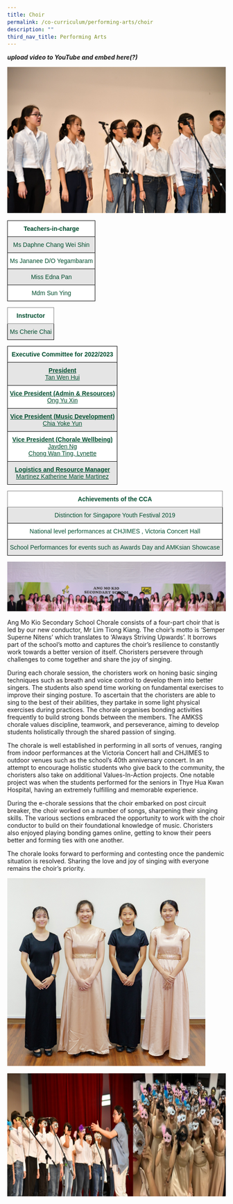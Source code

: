 ```yaml
---
title: Choir
permalink: /co-curriculum/performing-arts/choir
description: ""
third_nav_title: Performing Arts
---
```

***upload video to YouTube and embed here(?)***

![](/images/Choir%205.jpg)

<style type="text/css">
.tg  {border-collapse:collapse;border-spacing:0;}
.tg td{border-color:black;border-style:solid;border-width:1px;font-family:Arial, sans-serif;font-size:14px;
  overflow:hidden;padding:10px 5px;word-break:normal;}
.tg th{border-color:black;border-style:solid;border-width:1px;font-family:Arial, sans-serif;font-size:14px;
  font-weight:normal;overflow:hidden;padding:10px 5px;word-break:normal;}
.tg .tg-avji{background-color:#FFF;color:#004D2E;font-weight:bold;text-align:center;vertical-align:top}
.tg .tg-bapb{background-color:#E5E5E5;color:#004D2E;text-align:center;vertical-align:middle}
.tg .tg-wpup{background-color:#FFF;color:#004D2E;text-align:center;vertical-align:middle}
</style>
<table class="tg">
<thead>
  <tr>
    <th class="tg-avji">Teachers-in-charge<br></th>
  </tr>
</thead>
<tbody>
  <tr>
    <td class="tg-bapb">Ms Daphne Chang Wei Shin<br></td>
  </tr>
  <tr>
    <td class="tg-wpup">Ms Jananee D/O Yegambaram<br></td>
  </tr>
  <tr>
    <td class="tg-bapb">Miss Edna Pan<br></td>
  </tr>
  <tr>
    <td class="tg-wpup">Mdm Sun Ying</td>
  </tr>
</tbody>
</table>

<style type="text/css">
.tg  {border-collapse:collapse;border-spacing:0;}
.tg td{border-color:black;border-style:solid;border-width:1px;font-family:Arial, sans-serif;font-size:14px;
  overflow:hidden;padding:10px 5px;word-break:normal;}
.tg th{border-color:black;border-style:solid;border-width:1px;font-family:Arial, sans-serif;font-size:14px;
  font-weight:normal;overflow:hidden;padding:10px 5px;word-break:normal;}
.tg .tg-mwif{background-color:#FFF;border-color:inherit;color:#004D2E;font-weight:bold;text-align:center;vertical-align:top}
.tg .tg-bapb{background-color:#E5E5E5;color:#004D2E;text-align:center;vertical-align:middle}
</style>
<table class="tg">
<thead>
  <tr>
    <th class="tg-mwif">Instructor<br></th>
  </tr>
</thead>
<tbody>
  <tr>
    <td class="tg-bapb">Ms Cherie Chai</td>
  </tr>
</tbody>
</table>

<style type="text/css">
.tg  {border-collapse:collapse;border-spacing:0;}
.tg td{border-color:black;border-style:solid;border-width:1px;font-family:Arial, sans-serif;font-size:14px;
  overflow:hidden;padding:10px 5px;word-break:normal;}
.tg th{border-color:black;border-style:solid;border-width:1px;font-family:Arial, sans-serif;font-size:14px;
  font-weight:normal;overflow:hidden;padding:10px 5px;word-break:normal;}
.tg .tg-avji{background-color:#FFF;color:#004D2E;font-weight:bold;text-align:center;vertical-align:top}
.tg .tg-ywyw{background-color:#E5E5E5;color:#004D2E;font-weight:bold;text-align:center;text-decoration:underline;vertical-align:top}
.tg .tg-frvs{background-color:#FFF;color:#004D2E;font-weight:bold;text-align:center;text-decoration:underline;vertical-align:top}
</style>
<table class="tg">
<thead>
  <tr>
    <th class="tg-avji">Executive Committee for 2022/2023<br></th>
  </tr>
</thead>
<tbody>
  <tr>
    <td class="tg-ywyw">President<br><span style="font-weight:400;color:#004D2E">Tan Wen Hui</span></td>
  </tr>
  <tr>
    <td class="tg-frvs">Vice President (Admin &amp; Resources)<br><span style="font-weight:400;color:#004D2E">Ong Yu Xin</span></td>
  </tr>
  <tr>
    <td class="tg-ywyw">Vice President (Music Development)<br><span style="font-weight:400;color:#004D2E">Chia Yoke Yun</span></td>
  </tr>
  <tr>
    <td class="tg-frvs">Vice President (Chorale Wellbeing)<br><span style="font-weight:400;color:#004D2E">Jayden Ng</span><br><span style="font-weight:400;color:#004D2E">Chong Wan Ting, Lynette</span></td>
  </tr>
  <tr>
    <td class="tg-ywyw">Logistics and Resource Manager<br><span style="font-weight:400;color:#004D2E">Martinez Katherine Marie Martinez</span></td>
  </tr>
</tbody>
</table>

<style type="text/css">
.tg  {border-collapse:collapse;border-spacing:0;}
.tg td{border-color:black;border-style:solid;border-width:1px;font-family:Arial, sans-serif;font-size:14px;
  overflow:hidden;padding:10px 5px;word-break:normal;}
.tg th{border-color:black;border-style:solid;border-width:1px;font-family:Arial, sans-serif;font-size:14px;
  font-weight:normal;overflow:hidden;padding:10px 5px;word-break:normal;}
.tg .tg-mwif{background-color:#FFF;border-color:inherit;color:#004D2E;font-weight:bold;text-align:center;vertical-align:top}
.tg .tg-bapb{background-color:#E5E5E5;color:#004D2E;text-align:center;vertical-align:middle}
.tg .tg-wpup{background-color:#FFF;color:#004D2E;text-align:center;vertical-align:middle}
</style>
<table class="tg">
<thead>
  <tr>
    <th class="tg-mwif">Achievements of the CCA<br></th>
  </tr>
</thead>
<tbody>
  <tr>
    <td class="tg-bapb">Distinction for Singapore Youth Festival 2019<br></td>
  </tr>
  <tr>
    <td class="tg-wpup">National level performances at CHJIMES , Victoria Concert Hall<br></td>
  </tr>
  <tr>
    <td class="tg-bapb">School Performances for events such as Awards Day and AMKsian Showcase</td>
  </tr>
</tbody>
</table>

![](/images/Choir%202.jpg)

Ang Mo Kio Secondary School Chorale consists of a four-part choir that is led by our new conductor, Mr Lim Tiong Kiang. The choir’s motto is ‘Semper Superne Nitens’ which translates to ‘Always Striving Upwards’. It borrows part of the school’s motto and captures the choir’s resilience to constantly work towards a better version of itself. Choristers persevere through challenges to come together and share the joy of singing.

  

During each chorale session, the choristers work on honing basic singing techniques such as breath and voice control to develop them into better singers. The students also spend time working on fundamental exercises to improve their singing posture. To ascertain that the choristers are able to sing to the best of their abilities, they partake in some light physical exercises during practices. The chorale organises bonding activities frequently to build strong bonds between the members. The AMKSS chorale values discipline, teamwork, and perseverance, aiming to develop students holistically through the shared passion of singing.

  

The chorale is well established in performing in all sorts of venues, ranging from indoor performances at the Victoria Concert hall and CHJIMES to outdoor venues such as the school’s 40th anniversary concert. In an attempt to encourage holistic students who give back to the community, the choristers also take on additional Values-In-Action projects. One notable project was when the students performed for the seniors in Thye Hua Kwan Hospital, having an extremely fulfilling and memorable experience.

  

During the e-chorale sessions that the choir embarked on post circuit breaker, the choir worked on a number of songs, sharpening their singing skills. The various sections embraced the opportunity to work with the choir conductor to build on their foundational knowledge of music. Choristers also enjoyed playing bonding games online, getting to know their peers better and forming ties with one another.

  

The chorale looks forward to performing and contesting once the pandemic situation is resolved. Sharing the love and joy of singing with everyone remains the choir’s priority.

![](/images/Choir%201.png)

![](/images/Choir%206.jpg)